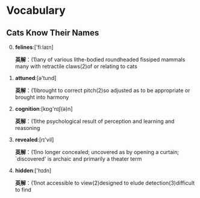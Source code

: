 # Vocabulary

## Cats Know Their Names

0. **felines**:['fiːlaɪn]


    **英解**：(1)any of various lithe-bodied roundheaded fissiped mammals many with retractile claws(2)of or relating to cats


1. **attuned**:[ə'tund]


    **英解**：(1)brought to correct pitch(2)so adjusted as to be appropriate or brought into harmony


2. **cognition**:[kɒg'nɪʃ(ə)n]


    **英解**：(1)the psychological result of perception and learning and reasoning


3. **revealed**:[rɪ'vil]


    **英解**：(1)no longer concealed; uncovered as by opening a curtain; `discovered' is archaic and primarily a theater term


4. **hidden**:['hɪdn]


    **英解**：(1)not accessible to view(2)designed to elude detection(3)difficult to find


